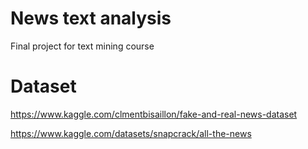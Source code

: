 # News text analysis
Final project for text mining course
# Dataset
https://www.kaggle.com/clmentbisaillon/fake-and-real-news-dataset

https://www.kaggle.com/datasets/snapcrack/all-the-news

